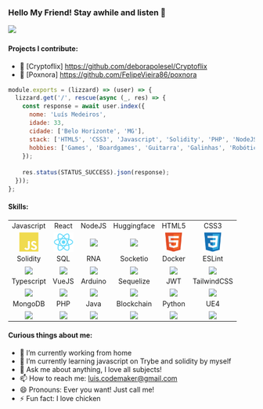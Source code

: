 ### Hello My Friend! Stay awhile and listen 👋

![](https://komarev.com/ghpvc/?username=LizzardMedeiros)

#### Projects I contribute:

- 👯 [Cryptoflix] https://github.com/deborapolesel/Cryptoflix
- 👯 [Poxnora] https://github.com/FelipeVieira86/poxnora

``` javascript
module.exports = (lizzard) => (user) => {
  lizzard.get('/', rescue(async (_, res) => {
    const response = await user.index({
      nome: 'Luís Medeiros',
      idade: 33,
      cidade: ['Belo Horizonte', 'MG'],
      stack: ['HTML5', 'CSS3', 'Javascript', 'Solidity', 'PHP', 'NodeJS', 'ReactJS', 'VUEJS', 'MongoDB', 'MySQL', 'Docker', 'Jest', 'RTL', 'Arduino' ],
      hobbies: ['Games', 'Boardgames', 'Guitarra', 'Galinhas', 'Robótica', 'Desafios!!!'],
    });

    res.status(STATUS_SUCCESS).json(response);
  }));
};
```

#### Skills:

<div style="width: 100%;">
	<table align="center">
		<tbody>
					<tr>
						<td align="center">Javascript</td>
						<td align="center">React</td>
						<td align="center">NodeJS</td>
						<td align="center">Huggingface</td>
						<td align="center">HTML5</td>
						<td align="center">CSS3</td>
					</tr>
					<tr>
							<td align="center">
								<img
								align="center"
								width="40"
								src="https://raw.githubusercontent.com/devicons/devicon/master/icons/javascript/javascript-plain.svg" />
							</td>
							<td align="center">
								<img
								align="center"
								width="40"
								src="https://raw.githubusercontent.com/devicons/devicon/master/icons/react/react-original.svg" />
						</td>
						<td align="center">
								<img
								align="center"
								width="40"
								src="https://cdn.jsdelivr.net/gh/devicons/devicon/icons/nodejs/nodejs-original.svg" />
						</td>
						<td align="center">
								<img
									align="center"
									width="40"
									src="https://huggingface.co/front/assets/huggingface_logo-noborder.svg" />
						</td>
						<td align="center">
								<img
								align="center"
								width="40"
								src="https://raw.githubusercontent.com/devicons/devicon/master/icons/html5/html5-original.svg" />
						</td>
						<td align="center">
								<img
									align="center"
									width="40"
									src="https://raw.githubusercontent.com/devicons/devicon/master/icons/css3/css3-original.svg" />
						</td>
					</tr>
					<tr>
						<td align="center">Solidity</td>
						<td align="center">SQL</td>
						<td align="center">RNA</td>
						<td align="center">Socketio</td>
						<td align="center">Docker</td>
						<td align="center">ESLint</td>
					</tr>
					<tr>
						<td align="center">
								<img
									align="center"
									width="40"
									src="https://external-content.duckduckgo.com/iu/?u=https%3A%2F%2Flosmejorescursosde.com%2Fwp-content%2Fuploads%2F2021%2F09%2Fsolidity.png&f=1&nofb=1&ipt=4d29fa28e547f487cdc4150c68705a33fb3ea86c9333fcedd7814bc177893a2c&ipo=images" />
						</td>
						<td align="center">
								<img
									align="center"
									width="40"
									src="https://cdn.jsdelivr.net/gh/devicons/devicon/icons/mysql/mysql-original.svg" />          
						</td>      
						<td align="center">
								<img
									align="center"
									width="40"
									src="https://static.thenounproject.com/png/1551919-200.png"/>
						</td>  
						<td align="center">
								<img
									align="center"
									width="40"
									src="https://lembergsolutions.com/sites/default/files/media/logo/Socket.io__0.png" />
						</td>  
						<td align="center">
								<img
									align="center"
									width="40"
									src="https://cdn.jsdelivr.net/gh/devicons/devicon/icons/docker/docker-plain.svg" />	
						</td>
						<td align="center">
								<img
									align="center"
									width="40"
									src="https://www.vectorlogo.zone/logos/eslint/eslint-icon.svg" />	
						</td>  
				</tr>
				<tr align="center">
						<td align="center">Typescript</td>
						<td align="center">VueJS</td>
						<td align="center">Arduino</td>
						<td align="center">Sequelize</td>
						<td align="center">JWT</td>
						<td align="center">TailwindCSS</td>
				</tr>
				<tr>
						<td align="center">
								<img
									align="center"
									width="40"
									src="https://www.simplilearn.com/ice9/free_resources_article_thumb/TypeScript_logo.png" 
									/>	
						</td>    
						<td align="center">
								<img
									align="center"
									width="40"
									src="https://external-content.duckduckgo.com/iu/?u=https%3A%2F%2Fassets.stickpng.com%2Fimages%2F62a74f85223343fbc2207d05.png&f=1&nofb=1&ipt=05efa7ab5efb44923c314e246083304334b8d6236f5c81492c12947d6826f679&ipo=images" 
									/>
						</td>
						<td align="center">
								<img
									align="center"
									width="40"
									src="https://wewalab.com/wp-content/uploads/2017/08/Arduino-Logo-01-1-768x768.png"
									/>	
						</td>    
						<td align="center">
								<img
									align="center"
									width="40"
									src="https://cdn.jsdelivr.net/gh/devicons/devicon/icons/sequelize/sequelize-original.svg"
									/>	
						</td>      
						<td align="center">
								<img
									align="center"
									width="40"
									src="https://www.simplilearn.com/ice9/free_resources_article_thumb/json-web-token.png" 
									/>
						</td>
						<td align="center">
								<img
									align="center"
									width="40"
									src="https://cdn.jsdelivr.net/gh/devicons/devicon/icons/tailwindcss/tailwindcss-plain.svg" 
									/>	          
						</td>  
				</tr>
				<tr>
						<td align="center">MongoDB</td>
						<td align="center">PHP</td>
						<td align="center">Java</td>
						<td align="center">Blockchain</td>
						<td align="center">Python</td>
						<td align="center">UE4</td>
				</tr>
				<tr>
						<td align="center">
								<img
									align="center"
									width="40"
									<img src="https://cdn.jsdelivr.net/gh/devicons/devicon/icons/mongodb/mongodb-original.svg" />
						</td>  
						<td align="center">
								<img
									align="center"
									width="40"
									src="https://www.watelectronics.com/wp-content/uploads/php-logo.png" 
									/>	
						</td>  
						<td align="center">
								<img
									align="center"
									width="40"
									src="https://weibeld.net/assets/icons/java.png" 
									/>	
							<td align="center">
								<img
									align="center"
									width="40"
									src="https://cdn.iconscout.com/icon/free/png-256/blockchain-2-411041.png" 
									/>	
						</td>
						<td align="center">
								<img
									align="center"
									width="40"
									src="https://cdn.jsdelivr.net/gh/devicons/devicon/icons/python/python-original.svg"/>
						</td>   
						<td align="center">
								<img
									align="center"
									width="40"
									src="https://www.pngkey.com/png/detail/275-2752575_ue4-logo-unreal-engine-logo-png.png"/>
						</td>   
					</tr>
		</tbody>
	</table>
</div>

#### Curious things about me:

- 🔭 I’m currently working from home
- 🌱 I’m currently learning javascript on Trybe and solidity by myself
- 💬 Ask me about anything, I love all subjects!
- 📫 How to reach me: luis.codemaker@gmail.com
- 😄 Pronouns: Ever you want! Just call me!
- ⚡ Fun fact: I love chicken
